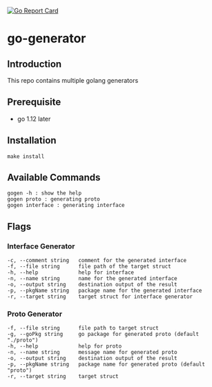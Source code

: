 [![Go Report Card](https://goreportcard.com/badge/github.com/caudaganesh/go-generator)](https://goreportcard.com/report/github.com/caudaganesh/go-generator)

# go-generator

## Introduction

This repo contains multiple golang generators

## Prerequisite
- go 1.12 later

## Installation
    make install

## Available Commands
    gogen -h : show the help
    gogen proto : generating proto
    gogen interface : generating interface

## Flags
### Interface Generator
    -c, --comment string   comment for the generated interface
    -f, --file string      file path of the target struct
    -h, --help             help for interface
    -n, --name string      name for the generated interface
    -o, --output string    destination output of the result
    -p, --pkgName string   package name for the generated interface
    -r, --target string    target struct for interface generator

### Proto Generator
    -f, --file string      file path to target struct
    -g, --goPkg string     go package for generated proto (default "./proto")
    -h, --help             help for proto
    -n, --name string      message name for generated proto
    -o, --output string    destination output of the result
    -p, --pkgName string   package name for generated proto (default "proto")
    -r, --target string    target struct